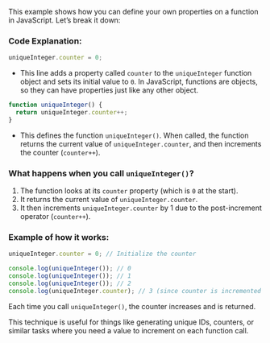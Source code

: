 This example shows how you can define your own properties on a function in JavaScript. Let’s break it down:

### Code Explanation:

```javascript
uniqueInteger.counter = 0;
```
- This line adds a property called `counter` to the `uniqueInteger` function object and sets its initial value to `0`. In JavaScript, functions are objects, so they can have properties just like any other object.

```javascript
function uniqueInteger() {
  return uniqueInteger.counter++;
}
```
- This defines the function `uniqueInteger()`. When called, the function returns the current value of `uniqueInteger.counter`, and then increments the counter (`counter++`).

### What happens when you call `uniqueInteger()`?

1. The function looks at its `counter` property (which is `0` at the start).
2. It returns the current value of `uniqueInteger.counter`.
3. It then increments `uniqueInteger.counter` by 1 due to the post-increment operator (`counter++`).

### Example of how it works:

```javascript
uniqueInteger.counter = 0; // Initialize the counter

console.log(uniqueInteger()); // 0
console.log(uniqueInteger()); // 1
console.log(uniqueInteger()); // 2
console.log(uniqueInteger.counter); // 3 (since counter is incremented each time)
```

Each time you call `uniqueInteger()`, the counter increases and is returned.

This technique is useful for things like generating unique IDs, counters, or similar tasks where you need a value to increment on each function call.